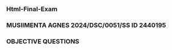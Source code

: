 ### Html-Final-Exam
### MUSIIMENTA AGNES             2024/DSC/0051/SS             ID 2440195
### OBJECTIVE QUESTIONS


